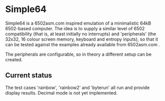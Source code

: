 Simple64
========

Simple64 is a 6502asm.com inspired emulation of a minimalistic 64kB
6502-based computer. The idea is to supply a similar level of 6502
compatibility (that is, at least initially no interrupts) and 'peripherals'
(the 32x32, 16 colour screen memory, keyboard and entropy inputs), so that it
can be tested against the examples already available from 6502asm.com .

The peripherals are configurable, so in theory a different setup can be created.


Current status
--------------

The test cases 'rainbow', 'rainbow2' and 'byterun' all run and provide display results.
Decimal mode is not yet implemented.

